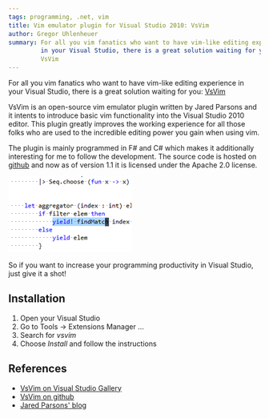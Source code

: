 ```yaml
---
tags: programming, .net, vim
title: Vim emulator plugin for Visual Studio 2010: VsVim
author: Gregor Uhlenheuer
summary: For all you vim fanatics who want to have vim-like editing experience
         in your Visual Studio, there is a great solution waiting for you:
         VsVim
---
```

For all you vim fanatics who want to have vim-like editing experience in your
Visual Studio, there is a great solution waiting for you: [VsVim][1]

VsVim is an open-source vim emulator plugin written by Jared Parsons and it
intents to introduce basic vim functionality into the Visual Studio 2010 editor.
This plugin greatly improves the working experience for all those folks who are
used to the incredible editing power you gain when using vim.

The plugin is mainly programmed in F# and C# which makes it additionally
interesting for me to follow the development. The source code is hosted on
[github][2] and now as of version 1.1 it is licensed under the Apache 2.0
license.

![Screenshot of VsVim](/images/vsvim.png)

So if you want to increase your programming productivity in Visual Studio, just
give it a shot!

Installation
------------

1. Open your Visual Studio
2. Go to Tools → Extensions Manager ...
3. Search for *vsvim*
4. Choose *Install* and follow the instructions

References
----------

- [VsVim on Visual Studio Gallery][1]
- [VsVim on github][2]
- [Jared Parsons' blog][3]

[1]: http://visualstudiogallery.msdn.microsoft.com/59ca71b3-a4a3-46ca-8fe1-0e90e3f79329/
[2]: http://github.com/jaredpar/vsvim/
[3]: http://blogs.msdn.com/b/jaredpar/
